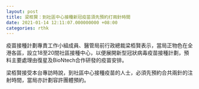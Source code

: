 ```yaml
---
layout: post
title: 梁栢賢：到社區中心接種新冠疫苗須先預約打兩針時間
date: 2021-01-14 12:11:07.000000000 +08:00
categories: rthk
---
```


疫苗接種計劃專責工作小組成員、醫管局前行政總裁梁栢賢表示，當局正物色在全港各區，設立18至20間社區接種中心，以便展開新型冠狀病毒疫苗接種計劃，預料主要處理由復星及BioNtech合作研發的疫苗安排。

梁栢賢接受本台專訪時說，到社區中心接種疫苗的人士，必須先預約合共兩針的注射時間，當局亦計劃容許團體預約。
